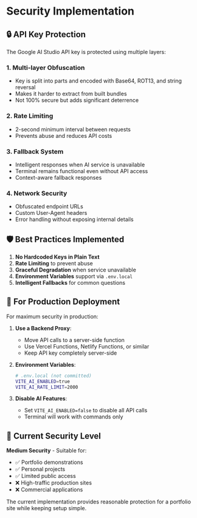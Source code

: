 # Security Implementation

## 🔒 API Key Protection

The Google AI Studio API key is protected using multiple layers:

### 1. **Multi-layer Obfuscation**
- Key is split into parts and encoded with Base64, ROT13, and string reversal
- Makes it harder to extract from built bundles
- Not 100% secure but adds significant deterrence

### 2. **Rate Limiting**
- 2-second minimum interval between requests
- Prevents abuse and reduces API costs

### 3. **Fallback System**  
- Intelligent responses when AI service is unavailable
- Terminal remains functional even without API access
- Context-aware fallback responses

### 4. **Network Security**
- Obfuscated endpoint URLs
- Custom User-Agent headers
- Error handling without exposing internal details

## 🛡️ Best Practices Implemented

1. **No Hardcoded Keys in Plain Text**
2. **Rate Limiting** to prevent abuse
3. **Graceful Degradation** when service unavailable
4. **Environment Variables** support via `.env.local`
5. **Intelligent Fallbacks** for common questions

## 🚀 For Production Deployment

For maximum security in production:

1. **Use a Backend Proxy**:
   - Move API calls to a server-side function
   - Use Vercel Functions, Netlify Functions, or similar
   - Keep API key completely server-side

2. **Environment Variables**:
   ```bash
   # .env.local (not committed)
   VITE_AI_ENABLED=true
   VITE_AI_RATE_LIMIT=2000
   ```

3. **Disable AI Features**:
   - Set `VITE_AI_ENABLED=false` to disable all API calls
   - Terminal will work with commands only

## 📝 Current Security Level

**Medium Security** - Suitable for:
- ✅ Portfolio demonstrations  
- ✅ Personal projects
- ✅ Limited public access
- ❌ High-traffic production sites
- ❌ Commercial applications

The current implementation provides reasonable protection for a portfolio site while keeping setup simple.